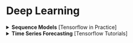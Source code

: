 # Deep Learning

<div style="width:1000px;margin:auto">

<details><summary><b>Sequence Models</b> [Tensorflow in Practice]</summary>
<p><a href="./9_models/Preparing dataset in Tensorflow.html" style="color:#333;font-weight:bold">Create & Prepare the dataset</a></p>

<p><a href="./9_models/DNN For Forecasting & LR Schedular.html" style="color:#333;font-weight:bold"> Univariate Forecasting DNN & LR Schedular</a></p>

<p><a href="./9_models/Simple RNN.html" style="color:#333;font-weight:bold"> Univariate Forecasting Simple RNN</a></p>

<p><a href="./9_models/LSTM.html" style="color:#333;font-weight:bold">LSTM</a></p>

<p><a href="./9_models/Conv + LSTM.html" style="color:#333;font-weight:bold"> CNN & LSTM</a></p>

</details>

<details><summary><b>Time Series Forecasting</b> [Tensorflow Tutorials]</summary>
<p><a href="./9_models/time_series.html#Part-1:-Forecast-a-univariate-time-series" style="color:#333;font-weight:bold">Uni-variate Forecasting LSTM</a></p>

<p><a href="./9_models/time_series.html#Part-2:-Forecast-a-multivariate-time-series" style="color:#333;font-weight:bold">Multi-variate Forecasting LSTM</a></p>

<p><a href="./9_models/time_series.html#Multi-Step-model" style="color:#333;font-weight:bold">Multi-Step Forecasting LSTM</a></p>
</details>
</div>